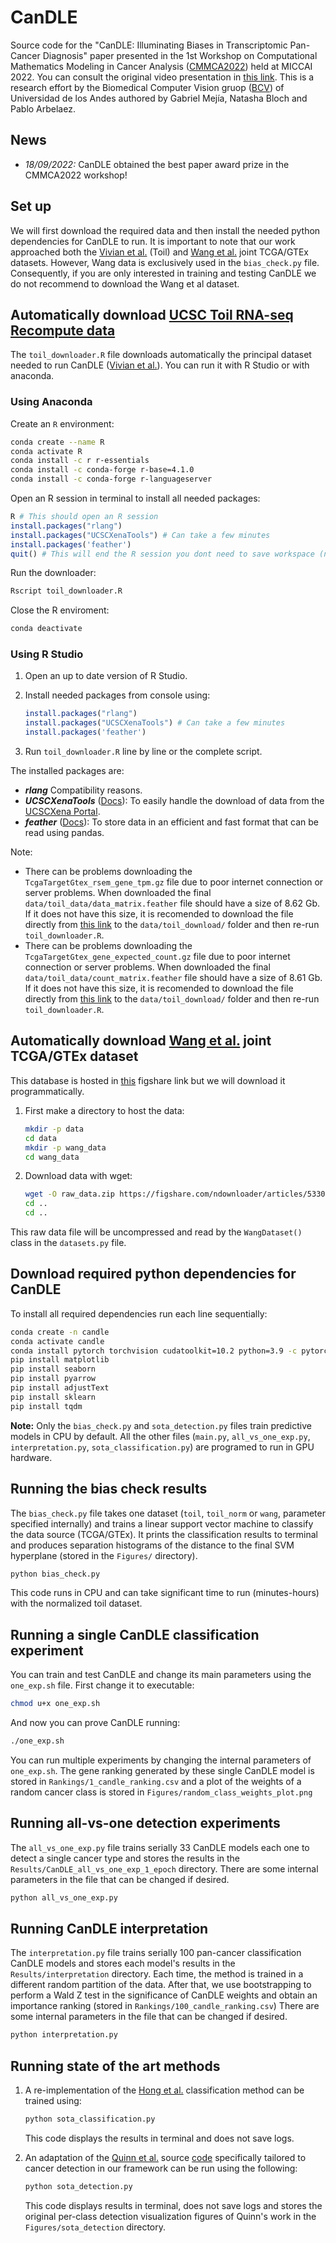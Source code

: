 # CanDLE

Source code for the "CanDLE: Illuminating Biases in Transcriptomic Pan-Cancer Diagnosis" paper presented in the 1st Workshop on Computational Mathematics Modeling in Cancer Analysis ([CMMCA2022](https://cmmca2022.casconf.cn/)) held at MICCAI 2022. You can consult the original video presentation in [this link](https://youtu.be/oL9W5Akdz7w). This is a research effort by the Biomedical Computer Vision gruop ([BCV](https://biomedicalcomputervision.uniandes.edu.co/)) of Universidad de los Andes authored by Gabriel Mejía, Natasha Bloch and Pablo Arbelaez.

## News

* *18/09/2022:* CanDLE obtained the best paper award prize in the CMMCA2022 workshop!

## Set up

We will first download the required data and then install the needed python dependencies for CanDLE to run. It is important to note that our work approached both the [Vivian et al.](https://www.nature.com/articles/nbt.3772) (Toil) and [Wang et al.](https://www.nature.com/articles/sdata201861) joint TCGA/GTEx datasets. However, Wang data is exclusively used in the `bias_check.py` file. Consequently, if you are only interested in training and testing CanDLE we do not recommend to download the Wang et al dataset.

## Automatically download [UCSC Toil RNA-seq Recompute data](https://xenabrowser.net/datapages/?cohort=TCGA%20TARGET%20GTEx&removeHub=http%3A%2F%2F127.0.0.1%3A7222)

The `toil_downloader.R` file downloads automatically the principal dataset needed to run CanDLE ([Vivian et al.](https://www.nature.com/articles/nbt.3772)). You can run it with R Studio or with anaconda.

### Using Anaconda

Create an `R` environment:

```bash
conda create --name R
conda activate R
conda install -c r r-essentials
conda install -c conda-forge r-base=4.1.0
conda install -c conda-forge r-languageserver
```

Open an R session in terminal to install all needed packages:

```R
R # This should open an R session
install.packages("rlang")
install.packages("UCSCXenaTools") # Can take a few minutes
install.packages('feather')
quit() # This will end the R session you dont need to save workspace (n)
```

Run the downloader:

```bash
Rscript toil_downloader.R
```

Close the R enviroment:

```bash
conda deactivate
```

### Using R Studio

1. Open an up to date version of R Studio.
2. Install needed packages from console using:

    ```R
    install.packages("rlang")
    install.packages("UCSCXenaTools") # Can take a few minutes
    install.packages('feather')
    ```

3. Run `toil_downloader.R` line by line or the complete script.

The installed packages are:

* ***rlang*** Compatibility reasons.
* ***UCSCXenaTools*** ([Docs](https://cran.r-project.org/web/packages/UCSCXenaTools/UCSCXenaTools.pdf)): To easily handle the download of data from the [UCSCXena Portal](https://xenabrowser.net/datapages/?cohort=TCGA%20TARGET%20GTEx&removeHub=http%3A%2F%2F127.0.0.1%3A7222).
* ***feather*** ([Docs](https://cran.r-project.org/web/packages/feather/feather.pdf)): To store data in an efficient and fast format that can be read using pandas.

Note:

* There can be problems downloading the `TcgaTargetGtex_rsem_gene_tpm.gz` file due to poor internet connection or server problems. When downloaded the final `data/toil_data/data_matrix.feather` file should have a size of 8.62 Gb. If it does not have this size, it is recomended to download the file directly from [this link](https://toil.xenahubs.net/download/TcgaTargetGtex_rsem_gene_tpm.gz) to the `data/toil_download/` folder and then re-run `toil_downloader.R`.
* There can be problems downloading the `TcgaTargetGtex_gene_expected_count.gz` file due to poor internet connection or server problems. When downloaded the final `data/toil_data/count_matrix.feather` file should have a size of 8.61 Gb. If it does not have this size, it is recomended to download the file directly from [this link](https://toil.xenahubs.net/download/TcgaTargetGtex_gene_expected_count.gz) to the `data/toil_download/` folder and then re-run `toil_downloader.R`.

## Automatically download [Wang et al.](https://www.nature.com/articles/sdata201861) joint TCGA/GTEx dataset

This database is hosted in [this](https://doi.org/10.6084/m9.figshare.5330593) figshare link but we will download it programmatically.

1. First make a directory to host the data:

   ```bash
   mkdir -p data
   cd data
   mkdir -p wang_data
   cd wang_data
   ```

2. Download data with wget:

   ```bash
   wget -O raw_data.zip https://figshare.com/ndownloader/articles/5330593/versions/2
   cd ..
   cd ..
   ```

This raw data file will be uncompressed and read by the `WangDataset()` class in the `datasets.py` file.

## Download required python dependencies for CanDLE

To install all required dependencies run each line sequentially:

```bash
conda create -n candle
conda activate candle
conda install pytorch torchvision cudatoolkit=10.2 python=3.9 -c pytorch
pip install matplotlib
pip install seaborn
pip install pyarrow
pip install adjustText
pip install sklearn
pip install tqdm
```

**Note:**
Only the `bias_check.py` and `sota_detection.py` files train predictive models in CPU by default. All the other files (`main.py`, `all_vs_one_exp.py`, `interpretation.py`, `sota_classification.py`) are programed to run in GPU hardware.

## Running the bias check results

The `bias_check.py` file takes one dataset (`toil`, `toil_norm` or `wang`, parameter specified internally) and trains a linear support vector machine to classify the data source (TCGA/GTEx). It prints the classification results to terminal and produces separation histograms of the distance to the final SVM hyperplane (stored in the `Figures/` directory).

```bash
python bias_check.py
```

This code runs in CPU and can take significant time to run (minutes-hours) with the normalized toil dataset.

## Running a single CanDLE classification experiment

You can train and test CanDLE and change its main parameters using the `one_exp.sh` file. First change it to executable:

```bash
chmod u+x one_exp.sh
```

And now you can prove CanDLE running:

```bash
./one_exp.sh
```

You can run multiple experiments by changing the internal parameters of `one_exp.sh`. The gene ranking generated by these single CanDLE model is stored in `Rankings/1_candle_ranking.csv` and a plot of the weights of a random cancer class is stored in `Figures/random_class_weights_plot.png`

## Running all-vs-one detection experiments

The `all_vs_one_exp.py` file trains serially 33 CanDLE models each one to detect a single cancer type and stores the results in the `Results/CanDLE_all_vs_one_exp_1_epoch` directory. There are some internal parameters in the file that can be changed if desired.

```bash
python all_vs_one_exp.py
```

## Running CanDLE interpretation

The `interpretation.py` file trains serially 100 pan-cancer classification CanDLE models and stores each model's results in the `Results/interpretation` directory. Each time, the method is trained in a different random partition of the data. After that, we use bootstrapping to perform a Wald Z test in the significance of CanDLE weights and obtain an importance ranking (stored in `Rankings/100_candle_ranking.csv`) There are some internal parameters in the file that can be changed if desired.

```bash
python interpretation.py
```

## Running state of the art methods

1. A re-implementation of the [Hong et al.](https://www.nature.com/articles/s41598-022-13665-5) classification method can be trained using:

   ```bash
   python sota_classification.py
   ```

   This code displays the results in terminal and does not save logs.

2. An adaptation of the [Quinn et al.](https://www.frontiersin.org/articles/10.3389/fgene.2019.00599/full) source [code](https://github.com/thinng/tissue_detector) specifically tailored to cancer detection in our framework can be run using the following:

   ```bash
   python sota_detection.py
   ```

   This code displays results in terminal, does not save logs and stores the original per-class detection visualization figures of Quinn's work in the `Figures/sota_detection` directory.

